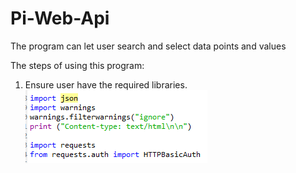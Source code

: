 # Pi-Web-Api
The program can let user search and select data points and values

The steps of using this program:
1. Ensure user have the required libraries.
![alt text](https://github.com/Jasmine0729/Pi-Web-Api/blob/master/Pictures/1.png)
